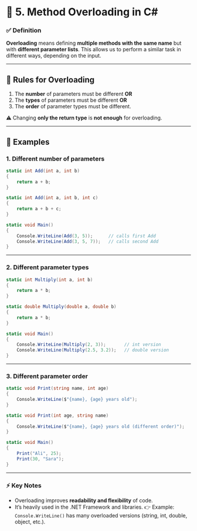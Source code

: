 # 📌 5. Method Overloading in C\#

### ✅ Definition

**Overloading** means defining **multiple methods with the same name** but with **different parameter lists**.
This allows us to perform a similar task in different ways, depending on the input.

---

## 📌 Rules for Overloading

1. The **number** of parameters must be different **OR**
2. The **types** of parameters must be different **OR**
3. The **order** of parameter types must be different.

⚠️ Changing **only the return type** is **not enough** for overloading.

---

## 📌 Examples

### 1. Different number of parameters

```csharp
static int Add(int a, int b)
{
    return a + b;
}

static int Add(int a, int b, int c)
{
    return a + b + c;
}

static void Main()
{
    Console.WriteLine(Add(3, 5));      // calls first Add
    Console.WriteLine(Add(3, 5, 7));   // calls second Add
}
```

---

### 2. Different parameter types

```csharp
static int Multiply(int a, int b)
{
    return a * b;
}

static double Multiply(double a, double b)
{
    return a * b;
}

static void Main()
{
    Console.WriteLine(Multiply(2, 3));       // int version
    Console.WriteLine(Multiply(2.5, 3.2));   // double version
}
```

---

### 3. Different parameter order

```csharp
static void Print(string name, int age)
{
    Console.WriteLine($"{name}, {age} years old");
}

static void Print(int age, string name)
{
    Console.WriteLine($"{name}, {age} years old (different order)");
}

static void Main()
{
    Print("Ali", 25);  
    Print(30, "Sara"); 
}
```

---

### ⚡ Key Notes

* Overloading improves **readability and flexibility** of code.
* It’s heavily used in the .NET Framework and libraries.
  👉 Example: `Console.WriteLine()` has many overloaded versions (string, int, double, object, etc.).

